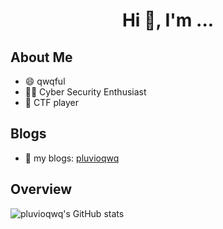 <!--
**pluvioqwq/pluvioqwq** is a ✨ _special_ ✨ repository because its `README.md` (this file) appears on your GitHub profile.

Here are some ideas to get you started:

- 🔭 I’m currently working on ...
- 🌱 I’m currently learning ...
- 👯 I’m looking to collaborate on ...
- 🤔 I’m looking for help with ...
- 💬 Ask me about ...
- 📫 How to reach me: ...
- 😄 Pronouns: ...
- ⚡ Fun fact: ...
-->

<h1 align="center">Hi 👋, I'm ...</h1>

## About Me
- 😄 qwqful
- 🧑‍💻 Cyber Security Enthusiast
- 🔭 CTF player


## Blogs
- 💬 my blogs: [pluvioqwq](https://pluvioqwq.github.io)

## Overview
![pluvioqwq's GitHub stats](https://github-readme-stats.vercel.app/api?username=pluvioqwq&show_icons=true&theme=radical)

